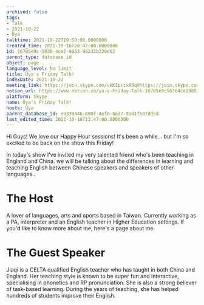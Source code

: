 ```yaml
---
archived: false
tags:
- Talk
- 2021-10-22
- Üya
talktime: 2021-10-22T19:50:00.0000000
created_time: 2021-10-16T20:47:00.0000000
id: 16785e9c-5636-4ce2-9853-95231b220e62
parent_type: database_id
object: page
language_level: No limit
title: Üya's Friday Talk!
indexDate: 2021-10-22
meeting_link: https://join.skype.com/vkKIprixA0qVhttps://join.skype.com/vkKIprixA0qV
notion_url: https://www.notion.so/ya-s-Friday-Talk-16785e9c56364ce2985395231b220e62
platform: Skype
name: Üya's Friday Talk!
hosts: Üya
parent_database_id: e9339446-880f-4ef0-8ad7-8ad1f507dded
last_edited_time: 2021-10-18T13:47:00.0000000
---
```


Hi Guys! 
We love our Happy Hour sessions! It's been a while... but I'm so excited to be back on the show this Friday!  

In today's show I've invited my very talented friend who's been teaching in England and China. 
we will be talking about the  differences in learning and teaching English between Chinese speakers and speakers of other languages .  


# The Host
A lover of languages, arts and sports based in Taiwan. Currently working as a PA, interpreter and an English teacher in Higher Education settings. 
If you'd like to know more about me, here's a page about me. 

# The Guest Speaker
Jiaqi is a CELTA qualified English teacher who has taught in both China and England. Her teaching style is known to be super fun and interactive, specialising in phonetics and RP pronunciation. She is also a strong believer of task-based learning. 
During the years of teaching, she has helped hundreds of students improve their English.
 
 
























